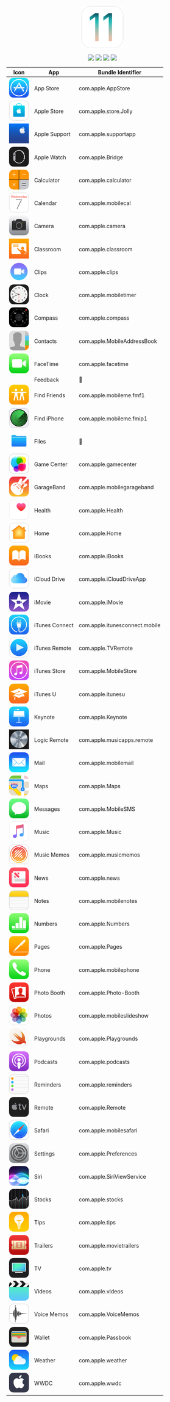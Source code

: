 <p align="center">
  <img src="img/ios11_icon_large_2x.png" width="110"/>
</p>
<p align="center">
  <img src="https://img.shields.io/badge/Operating%20System-iOS-blue.svg"/>
  <img src="https://img.shields.io/badge/Build-11.0-blue.svg"/>
  <img src="https://img.shields.io/badge/-Bundle%20Identifiers-blue.svg"/>
  <img src="https://img.shields.io/github/license/joeblau/apple-bundle-identifiers.svg"/>
</p>

| Icon | App | Bundle Identifier |
| --- | --- | --- |
| <img src="img/icon_app_store_large_2x.jpg" width="52"/> | App Store |  com.apple.AppStore |
| <img src="img/icon_apple_store_large_2x.jpg" width="52"/> | Apple Store | com.apple.store.Jolly |
| <img src="img/support-175x175.jpg" width="52"/> | Apple Support | com.apple.supportapp |
| <img src="img/icon_applewatch_large_2x.jpg" width="52"/> | Apple Watch | com.apple.Bridge |
| <img src="img/icon_calculator_large_2x.jpg" width="52"/> | Calculator | com.apple.calculator |
| <img src="img/icon_calendar_large_2x.jpg" width="52"/> | Calendar | com.apple.mobilecal |
| <img src="img/icon_camera_large_2x.jpg" width="52"/> | Camera | com.apple.camera |
| <img src="img/classroom-175x175.jpg" width="52"/> | Classroom | com.apple.classroom |
| <img src="img/icon_clips_large_2x.jpg" width="52"/> | Clips | com.apple.clips |
| <img src="img/icon_clock_large_2x.jpg" width="52"/> | Clock | com.apple.mobiletimer |
| <img src="img/icon_compass_large_2x.jpg" width="52"/> | Compass | com.apple.compass |
| <img src="img/icon_contacts_large_2x.jpg" width="52"/> | Contacts | com.apple.MobileAddressBook |
| <img src="img/icon_facetime_large_2x.jpg" width="52"/> | FaceTime | com.apple.facetime |
| <img src="" width="52"/> | Feedback | 🎯 |
| <img src="img/icon_find_my_friends_large_2x.jpg" width="52"/> | Find Friends | com.apple.mobileme.fmf1 |
| <img src="img/icon_find_my_phone_large_2x.jpg" width="52"/> | Find iPhone | com.apple.mobileme.fmip1 |
| <img src="img/files-128x128.jpg" width="52"/> | Files | 🎯 |
| <img src="img/icon_gamecenter_large_2x.jpg" width="52"/> | Game Center | com.apple.gamecenter |
| <img src="img/icon_garageband_large_2x.jpg" width="52"/> | GarageBand | com.apple.mobilegarageband |
| <img src="img/icon_health_large_2x.jpg" width="52"/> | Health | com.apple.Health |
| <img src="img/icon_homekit_large_2x.jpg" width="52"/> | Home | com.apple.Home |
| <img src="img/icon_ibooks_large_2x.jpg" width="52"/> | iBooks | com.apple.iBooks |
| <img src="img/icon_icloud_drive_large_2x.jpg" width="52"/> | iCloud Drive | com.apple.iCloudDriveApp |
| <img src="img/icon_imovie_large_2x.jpg" width="52"/> | iMovie | com.apple.iMovie |
| <img src="img/icon_itunes_connect_large_2x.jpg" width="52"/> | iTunes Connect | com.apple.itunesconnect.mobile |
| <img src="img/icon_itunes_remote_large_2x.jpg" width="52"/> | iTunes Remote | com.apple.TVRemote |
| <img src="img/icon_itunes_store_large_2x.jpg" width="52"/> | iTunes Store |  com.apple.MobileStore |
| <img src="img/icon_itunesu_large_2x.jpg" width="52"/> | iTunes U | com.apple.itunesu |
| <img src="img/icon_keynote_large_2x.jpg" width="52"/> | Keynote | com.apple.Keynote |
| <img src="img/logic-remote-175x175.jpg" width="52"/> | Logic Remote | com.apple.musicapps.remote |
| <img src="img/icon_mail_large_2x.jpg" width="52"/> | Mail | com.apple.mobilemail |
| <img src="img/icon_maps_large_2x.jpg" width="52"/> | Maps | com.apple.Maps |
| <img src="img/icon_messages_large_2x.jpg" width="52"/> | Messages | com.apple.MobileSMS |
| <img src="img/icon_music_large_2x.jpg" width="52"/> | Music | com.apple.Music |
| <img src="img/icon_music-memos_large_2x.jpg" width="52"/> | Music Memos | com.apple.musicmemos |
| <img src="img/icon_news_large_2x.jpg" width="52"/> | News | com.apple.news |
| <img src="img/icon_notes_large_2x.jpg" width="52"/> | Notes | com.apple.mobilenotes |
| <img src="img/icon_numbers_large_2x.jpg" width="52"/> | Numbers | com.apple.Numbers |
| <img src="img/icon_pages_large_2x.jpg" width="52"/> | Pages | com.apple.Pages |
| <img src="img/icon_phone_large_2x.jpg" width="52"/> | Phone | com.apple.mobilephone |
| <img src="img/icon_photo-booth_large_2x.jpg" width="52"/> | Photo Booth | com.apple.Photo-Booth |
| <img src="img/icon_photos_large_2x.jpg" width="52"/> | Photos | com.apple.mobileslideshow |
| <img src="img/playgrounds-175x175.jpg" width="52"/> | Playgrounds | com.apple.Playgrounds |
| <img src="img/icon_podcasts_large_2x.jpg" width="52"/> | Podcasts | com.apple.podcasts |
| <img src="img/icon_reminders_large_2x.jpg" width="52"/> | Reminders | com.apple.reminders |
| <img src="img/icon_remote_large_2x.jpg" width="52"/> | Remote | com.apple.Remote |
| <img src="img/icon_safari_large_2x.jpg" width="52"/> | Safari | com.apple.mobilesafari |
| <img src="img/icon_settings_large_2x.jpg" width="52"/> | Settings | com.apple.Preferences |
| <img src="img/icon_siri_large_2x.jpg" width="52"/> | Siri | com.apple.SiriViewService |
| <img src="img/icon_stocks_large_2x.jpg" width="52"/> | Stocks | com.apple.stocks |
| <img src="img/icon_tips_large_2x.jpg" width="52"/> | Tips | com.apple.tips |
| <img src="img/icon_trailers_large_2x.jpg" width="52"/> | Trailers | com.apple.movietrailers |
| <img src="img/icon_tv_large_2x.jpg" width="52"/> | TV | com.apple.tv |
| <img src="img/icon_videos_large_2x.jpg" width="52"/> | Videos | com.apple.videos |
| <img src="img/icon_voicememo_large_2x.jpg" width="52"/> | Voice Memos |  com.apple.VoiceMemos |
| <img src="img/icon_wallet_large_2x.jpg" width="52"/> | Wallet | com.apple.Passbook |
| <img src="img/icon_weather_large_2x.jpg" width="52"/> | Weather | com.apple.weather |
| <img src="img/icon_wwdc_large_2x.jpg" width="52"/> | WWDC | com.apple.wwdc |



